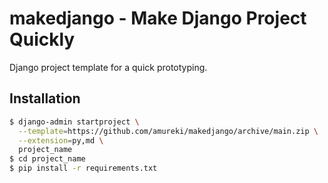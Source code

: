 # makedjango - Make Django Project Quickly

Django project template for a quick prototyping.

## Installation

```bash
$ django-admin startproject \
  --template=https://github.com/amureki/makedjango/archive/main.zip \
  --extension=py,md \
  project_name
$ cd project_name
$ pip install -r requirements.txt
```
